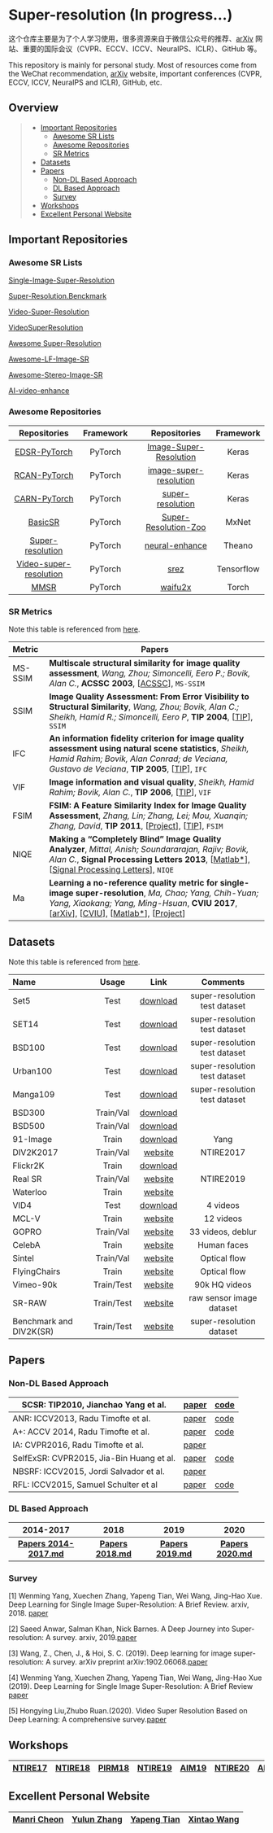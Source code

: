 # Super-resolution (In progress...)

这个仓库主要是为了个人学习使用，很多资源来自于微信公众号的推荐、[arXiv](https://arxiv.org/) 网站、重要的国际会议（CVPR、ECCV、ICCV、NeuraIPS、ICLR）、GitHub 等。

This repository is mainly for personal study. Most of resources come from the WeChat recommendation, [arXiv](https://arxiv.org/) website, important conferences (CVPR, ECCV, ICCV, NeuraIPS and ICLR), GitHub, etc.

## Overview

> - [Important Repositories](#Important-Repositories)
>   - [Awesome SR Lists](#Awesome-SR-Lists)
>   - [Awesome Repositories](#Awesome-Repositories)
>   - [SR Metrics](#SR-Metrics)
> - [Datasets](#Datasets)
> - [Papers](#Papers)
>   - [Non-DL Based Approach](#Non-DL-Based-Approach)
>   - [DL Based Approach](#DL-Based-Approach)
>   - [Survey](#Survey)
> - [Workshops](#Workshops)
> - [Excellent  Personal Website](#Excellent-Personal-Website)

## Important Repositories

### Awesome SR Lists

[Single-Image-Super-Resolution](https://github.com/YapengTian/Single-Image-Super-Resolution)

[Super-Resolution.Benckmark](https://github.com/huangzehao/Super-Resolution.Benckmark)

[Video-Super-Resolution](https://github.com/flyywh/Video-Super-Resolution)

[VideoSuperResolution](https://github.com/LoSealL/VideoSuperResolution)

[Awesome Super-Resolution](https://github.com/ptkin/Awesome-Super-Resolution)

[Awesome-LF-Image-SR](https://github.com/YingqianWang/Awesome-LF-Image-SR)

[Awesome-Stereo-Image-SR](https://github.com/YingqianWang/Awesome-Stereo-Image-SR)

[AI-video-enhance](https://github.com/jlygit/AI-video-enhance)

### Awesome Repositories

|                         Repositories                         | Framework |      |                         Repositories                         | Framework  |
| :----------------------------------------------------------: | :-------: | ---- | :----------------------------------------------------------: | :--------: |
| [EDSR-PyTorch](https://github.com/thstkdgus35/EDSR-PyTorch)  |  PyTorch  |      | [Image-Super-Resolution](https://github.com/titu1994/Image-Super-Resolution) |   Keras    |
|      [RCAN-PyTorch](https://github.com/yulunzhang/RCAN)      |  PyTorch  |      | [image-super-resolution](https://github.com/idealo/image-super-resolution) |   Keras    |
|   [CARN-PyTorch](https://github.com/nmhkahn/CARN-pytorch)    |  PyTorch  |      | [super-resolution](https://github.com/krasserm/super-resolution) |   Keras    |
|        [BasicSR](https://github.com/xinntao/BasicSR)         |  PyTorch  |      | [Super-Resolution-Zoo](https://github.com/WolframRhodium/Super-Resolution-Zoo) |   MxNet    |
| [Super-resolution](https://github.com/icpm/super-resolution) |  PyTorch  |      |  [neural-enhance](https://github.com/alexjc/neural-enhance)  |   Theano   |
| [Video-super-resolution](https://github.com/thangvubk/video-super-resolution) |  PyTorch  |      |          [srez](https://github.com/david-gpu/srez)           | Tensorflow |
|          [MMSR](https://github.com/open-mmlab/mmsr)          |  PyTorch  |      |        [waifu2x](https://github.com/nagadomi/waifu2x)        |   Torch    |

### SR Metrics

Note this table is referenced from [here](https://github.com/ptkin/Awesome-Super-Resolution).

| Metric  | Papers                                                       |
| :------ | ------------------------------------------------------------ |
| MS-SSIM | **Multiscale structural similarity for image quality assessment**, *Wang, Zhou; Simoncelli, Eero P.; Bovik, Alan C.*, **ACSSC 2003**, [[ACSSC](https://ieeexplore.ieee.org/document/1292216)], `MS-SSIM` |
| SSIM    | **Image Quality Assessment: From Error Visibility to Structural Similarity**, *Wang, Zhou; Bovik, Alan C.; Sheikh, Hamid R.; Simoncelli, Eero P*, **TIP 2004**, [[TIP](https://ieeexplore.ieee.org/document/1284395)], `SSIM` |
| IFC     | **An information fidelity criterion for image quality assessment using natural scene statistics**, *Sheikh, Hamid Rahim; Bovik, Alan Conrad; de Veciana, Gustavo de Veciana*, **TIP 2005**, [[TIP](https://ieeexplore.ieee.org/document/1532311/)], `IFC` |
| VIF     | **Image information and visual quality**, *Sheikh, Hamid Rahim; Bovik, Alan C.*, **TIP 2006**, [[TIP](https://ieeexplore.ieee.org/document/1576816)], `VIF` |
| FSIM    | **FSIM: A Feature Similarity Index for Image Quality Assessment**, *Zhang, Lin; Zhang, Lei; Mou, Xuanqin; Zhang, David*, **TIP 2011**, [[Project](http://www4.comp.polyu.edu.hk/~cslzhang/IQA/FSIM/FSIM.htm)], [[TIP](https://ieeexplore.ieee.org/document/5705575)], `FSIM` |
| NIQE    | **Making a “Completely Blind” Image Quality Analyzer**, *Mittal, Anish; Soundararajan, Rajiv; Bovik, Alan C.*, **Signal Processing Letters 2013**, [[Matlab*](https://github.com/csjunxu/Bovik_NIQE_SPL2013)], [[Signal Processing Letters](https://ieeexplore.ieee.org/document/6353522)], `NIQE` |
| Ma      | **Learning a no-reference quality metric for single-image super-resolution**, *Ma, Chao; Yang, Chih-Yuan; Yang, Xiaokang; Yang, Ming-Hsuan*, **CVIU 2017**, [[arXiv](https://arxiv.org/abs/1612.05890)], [[CVIU](https://www.sciencedirect.com/science/article/pii/S107731421630203X)], [[Matlab*](https://github.com/chaoma99/sr-metric)], [[Project](https://sites.google.com/site/chaoma99/sr-metric)] |

## Datasets

Note this table is referenced from [here](https://github.com/LoSealL/VideoSuperResolution#link-of-datasets).

| Name                    |   Usage    |                             Link                             |           Comments            |
| :---------------------- | :--------: | :----------------------------------------------------------: | :---------------------------: |
| Set5                    |    Test    | [download](https://www.kaggle.com/msahebi/super-resolution#SR_testing_datasets.zip) | super-resolution test dataset |
| SET14                   |    Test    | [download](https://www.kaggle.com/msahebi/super-resolution#SR_testing_datasets.zip) | super-resolution test dataset |
| BSD100                  |    Test    | [download](https://www.kaggle.com/msahebi/super-resolution#SR_testing_datasets.zip) | super-resolution test dataset |
| Urban100                |    Test    | [download](https://www.kaggle.com/msahebi/super-resolution#SR_testing_datasets.zip) | super-resolution test dataset |
| Manga109                |    Test    | [download](https://www.kaggle.com/msahebi/super-resolution#SR_testing_datasets.zip) | super-resolution test dataset |
| BSD300                  | Train/Val  | [download](https://www2.eecs.berkeley.edu/Research/Projects/CS/vision/grouping/segbench/BSDS300-images.tgz) |                               |
| BSD500                  | Train/Val  | [download](http://www.eecs.berkeley.edu/Research/Projects/CS/vision/grouping/BSR/BSR_bsds500.tgz) |                               |
| 91-Image                |   Train    | [download](http://www.ifp.illinois.edu/~jyang29/codes/ScSR.rar) |             Yang              |
| DIV2K2017               | Train/Val  |     [website](https://data.vision.ee.ethz.ch/cvl/DIV2K/)     |           NTIRE2017           |
| Flickr2K                |   Train    |  [download](http://cv.snu.ac.kr/research/EDSR/Flickr2K.tar)  |                               |
| Real SR                 | Train/Val  | [website](https://competitions.codalab.org/competitions/21439#participate) |           NTIRE2019           |
| Waterloo                |   Train    |   [website](https://ece.uwaterloo.ca/~k29ma/exploration/)    |                               |
| VID4                    |    Test    | [download](https://people.csail.mit.edu/celiu/CVPR2011/videoSR.zip) |           4 videos            |
| MCL-V                   |   Train    |        [website](http://mcl.usc.edu/mcl-v-database/)         |           12 videos           |
| GOPRO                   | Train/Val  | [website](https://github.com/SeungjunNah/DeepDeblur_release) |       33 videos, deblur       |
| CelebA                  |   Train    | [website](http://mmlab.ie.cuhk.edu.hk/projects/CelebA.html)  |          Human faces          |
| Sintel                  | Train/Val  |       [website](http://sintel.is.tue.mpg.de/downloads)       |         Optical flow          |
| FlyingChairs            |   Train    | [website](https://lmb.informatik.uni-freiburg.de/resources/datasets/FlyingChairs.en.html#flyingchairs) |         Optical flow          |
| Vimeo-90k               | Train/Test |           [website](http://toflow.csail.mit.edu/)            |         90k HQ videos         |
| SR-RAW                  | Train/Test | [website](https://ceciliavision.github.io/project-pages/project-zoom.html) |   raw sensor image dataset    |
| Benchmark and DIV2K(SR) | Train/Test | [website](https://drive.google.com/drive/folders/1-99XFJs_fvQ2wFdxXrnJFcRRyPJYKN0K) |   super-resolution dataset    |

## Papers

### Non-DL Based Approach

| SCSR: TIP2010, Jianchao Yang et al.      | [paper](https://ieeexplore.ieee.org/document/5466111/?arnumber=5466111) | [code](http://www.ifp.illinois.edu/~jyang29/)                |
| ---------------------------------------- | ------------------------------------------------------------ | ------------------------------------------------------------ |
| ANR: ICCV2013, Radu Timofte et al.       | [paper](http://www.vision.ee.ethz.ch/~timofter/publications/Timofte-ICCV-2013.pdf) | [code](http://www.vision.ee.ethz.ch/~timofter/ICCV2013_ID1774_SUPPLEMENTARY/index.html) |
| A+: ACCV 2014, Radu Timofte et al.       | [paper](http://www.vision.ee.ethz.ch/~timofter/publications/Timofte-ACCV-2014.pdf) | [code](http://www.vision.ee.ethz.ch/~timofter/ACCV2014_ID820_SUPPLEMENTARY/) |
| IA: CVPR2016, Radu Timofte et al.        | [paper](http://www.vision.ee.ethz.ch/~timofter/publications/Timofte-CVPR-2016.pdf) |                                                              |
| SelfExSR: CVPR2015, Jia-Bin Huang et al. | [paper](https://uofi.box.com/shared/static/8llt4ijgc39n3t7ftllx7fpaaqi3yau0.pdf) | [code](https://github.com/jbhuang0604/SelfExSR)              |
| NBSRF: ICCV2015, Jordi Salvador et al.   | [paper](https://www.cv-foundation.org/openaccess/content_iccv_2015/papers/Salvador_Naive_Bayes_Super-Resolution_ICCV_2015_paper.pdf) |                                                              |
| RFL: ICCV2015, Samuel Schulter et al     | [paper](https://www.cv-foundation.org/openaccess/content_cvpr_2015/papers/Schulter_Fast_and_Accurate_2015_CVPR_paper.pdf) | [code](<https://www.tugraz.at/institute/icg/research/team-bischof/samuel-schulter/>) |

### DL Based Approach

|                   2014-2017                    |                 2018                 |                 2019                 |                 2020                 |
| :--------------------------------------------: | :----------------------------------: | :----------------------------------: | :----------------------------------: |
| [**Papers 2014-2017.md**](Papers-2014-2017.md) | [**Papers 2018.md**](Papers-2018.md) | [**Papers 2019.md**](Papers-2019.md) | [**Papers 2020.md**](Papers-2020.md) |

### Survey

[1] Wenming Yang, Xuechen Zhang, Yapeng Tian, Wei Wang, Jing-Hao Xue. Deep Learning for Single Image Super-Resolution: A Brief Review. arxiv, 2018. [paper](https://arxiv.org/pdf/1808.03344.pdf)

[2] Saeed Anwar, Salman Khan, Nick Barnes. A Deep Journey into Super-resolution: A survey. arxiv, 2019.[paper](https://arxiv.org/pdf/1904.07523.pdf)

[3] Wang, Z., Chen, J., & Hoi, S. C. (2019). Deep learning for image super-resolution: A survey. arXiv preprint arXiv:1902.06068.[paper](https://arxiv.org/abs/1902.06068)

[4] Wenming Yang, Xuechen Zhang, Yapeng Tian, Wei Wang, Jing-Hao Xue (2019). Deep Learning for Single Image Super-Resolution: A Brief Review [paper](https://arxiv.org/pdf/1808.03344.pdf)

[5] Hongying Liu,Zhubo Ruan.(2020). Video Super Resolution Based on Deep Learning: A comprehensive survey.[paper](https://arxiv.org/abs/2007.12928)



## Workshops 

| [NTIRE17](http://openaccess.thecvf.com/CVPR2017_workshops/CVPR2017_W12.py) | [NTIRE18](http://openaccess.thecvf.com/CVPR2018_workshops/CVPR2018_W13.py) | [PIRM18](https://pirm2018.org/) | [NTIRE19](http://openaccess.thecvf.com/CVPR2019_workshops/CVPR2019_NTIRE.py) | [AIM19](https://openaccess.thecvf.com/ICCV2019_workshops/ICCV2019_AIM) | [NTIRE20](http://openaccess.thecvf.com/CVPR2020_workshops/CVPR2020_w31.py) | [AIM20](https://data.vision.ee.ethz.ch/cvl/aim20/) |
| ------------------------------------------------------------ | ------------------------------------------------------------ | ------------------------------- | ------------------------------------------------------------ | ------------------------------------------------------------ | ------------------------------------------------------------ | -------------------------------------------------- |


## Excellent Personal Website

| [Manri Cheon](https://manricheon.github.io/) | [Yulun Zhang](http://yulunzhang.com/) | [Yapeng Tian](http://yapengtian.org/) | [Xintao Wang](https://xinntao.github.io/) |
| -------------------------------------------- | ------------------------------------- | ------------------------------------- | ----------------------------------------- |










